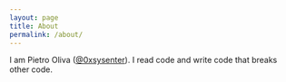 ```yaml
---
layout: page
title: About
permalink: /about/
---
```


I am Pietro Oliva ([@0xsysenter](https://www.twitter.com/0xsysenter)). I read code and write code that breaks other code.
